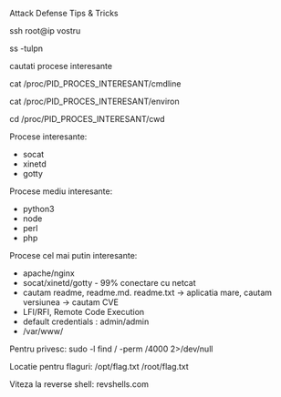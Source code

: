 Attack Defense Tips & Tricks

ssh root@ip vostru

ss -tulpn

cautati procese interesante

cat /proc/PID_PROCES_INTERESANT/cmdline

cat /proc/PID_PROCES_INTERESANT/environ

cd /proc/PID_PROCES_INTERESANT/cwd

Procese interesante:
- socat
- xinetd
- gotty

Procese mediu interesante:
- python3
- node
- perl
- php

Procese cel mai putin interesante:
- apache/nginx
- socat/xinetd/gotty - 99% conectare cu netcat
- cautam readme, readme.md. readme.txt -> aplicatia mare, cautam versiunea -> cautam CVE 
- LFI/RFI, Remote Code Execution
- default credentials : admin/admin
- /var/www/

Pentru privesc:
sudo -l
find / -perm /4000 2>/dev/null

Locatie pentru flaguri:
/opt/flag.txt
/root/flag.txt

Viteza la reverse shell:
revshells.com
